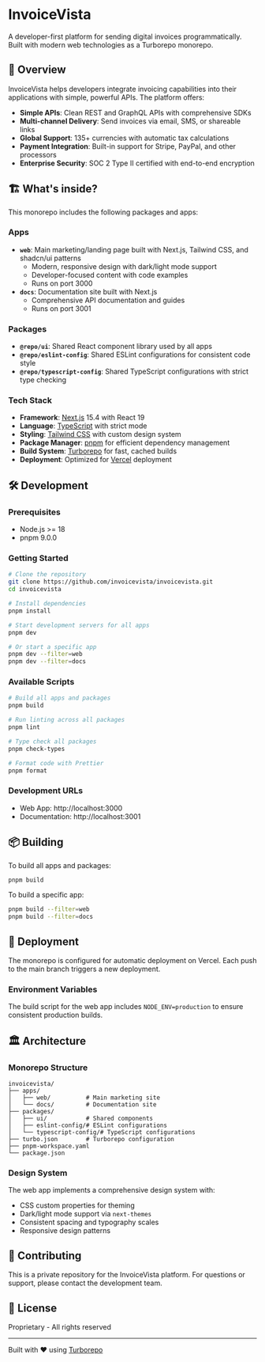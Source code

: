 # InvoiceVista

A developer-first platform for sending digital invoices programmatically. Built with modern web technologies as a Turborepo monorepo.

## 🚀 Overview

InvoiceVista helps developers integrate invoicing capabilities into their applications with simple, powerful APIs. The platform offers:

- **Simple APIs**: Clean REST and GraphQL APIs with comprehensive SDKs
- **Multi-channel Delivery**: Send invoices via email, SMS, or shareable links
- **Global Support**: 135+ currencies with automatic tax calculations
- **Payment Integration**: Built-in support for Stripe, PayPal, and other processors
- **Enterprise Security**: SOC 2 Type II certified with end-to-end encryption

## 🏗️ What's inside?

This monorepo includes the following packages and apps:

### Apps

- **`web`**: Main marketing/landing page built with Next.js, Tailwind CSS, and shadcn/ui patterns
  - Modern, responsive design with dark/light mode support
  - Developer-focused content with code examples
  - Runs on port 3000
- **`docs`**: Documentation site built with Next.js
  - Comprehensive API documentation and guides
  - Runs on port 3001

### Packages

- **`@repo/ui`**: Shared React component library used by all apps
- **`@repo/eslint-config`**: Shared ESLint configurations for consistent code style
- **`@repo/typescript-config`**: Shared TypeScript configurations with strict type checking

### Tech Stack

- **Framework**: [Next.js](https://nextjs.org/) 15.4 with React 19
- **Language**: [TypeScript](https://www.typescriptlang.org/) with strict mode
- **Styling**: [Tailwind CSS](https://tailwindcss.com/) with custom design system
- **Package Manager**: [pnpm](https://pnpm.io/) for efficient dependency management
- **Build System**: [Turborepo](https://turborepo.com/) for fast, cached builds
- **Deployment**: Optimized for [Vercel](https://vercel.com/) deployment

## 🛠️ Development

### Prerequisites

- Node.js >= 18
- pnpm 9.0.0

### Getting Started

```bash
# Clone the repository
git clone https://github.com/invoicevista/invoicevista.git
cd invoicevista

# Install dependencies
pnpm install

# Start development servers for all apps
pnpm dev

# Or start a specific app
pnpm dev --filter=web
pnpm dev --filter=docs
```

### Available Scripts

```bash
# Build all apps and packages
pnpm build

# Run linting across all packages
pnpm lint

# Type check all packages
pnpm check-types

# Format code with Prettier
pnpm format
```

### Development URLs

- Web App: http://localhost:3000
- Documentation: http://localhost:3001

## 📦 Building

To build all apps and packages:

```bash
pnpm build
```

To build a specific app:

```bash
pnpm build --filter=web
pnpm build --filter=docs
```

## 🚀 Deployment

The monorepo is configured for automatic deployment on Vercel. Each push to the main branch triggers a new deployment.

### Environment Variables

The build script for the web app includes `NODE_ENV=production` to ensure consistent production builds.

## 🏛️ Architecture

### Monorepo Structure

```
invoicevista/
├── apps/
│   ├── web/          # Main marketing site
│   └── docs/         # Documentation site
├── packages/
│   ├── ui/           # Shared components
│   ├── eslint-config/# ESLint configurations
│   └── typescript-config/# TypeScript configurations
├── turbo.json        # Turborepo configuration
├── pnpm-workspace.yaml
└── package.json
```

### Design System

The web app implements a comprehensive design system with:
- CSS custom properties for theming
- Dark/light mode support via `next-themes`
- Consistent spacing and typography scales
- Responsive design patterns

## 🤝 Contributing

This is a private repository for the InvoiceVista platform. For questions or support, please contact the development team.

## 📄 License

Proprietary - All rights reserved

---

Built with ❤️ using [Turborepo](https://turborepo.com/)